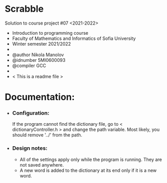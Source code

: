 # Scrabble

Solution to course project #07 <2021-2022>

* Introduction to programming course
* Faculty of Mathematics and Informatics of Sofia University
* Winter semester 2021/2022
*
* @author Nikola Manolov
* @idnumber 5MI0600093
* @compiler GCC
*
* < This is a readme file >

<h1>Documentation: </h1>

<ul>
    <li>
        <h3>Configuration:</h3>
            If the program cannot find the dictionary file, go to < dictionaryController.h > 
and change the path variable. Most likely, you should remove '../' from the path.
    </li>
    <li>
        <h3>Design notes:</h3>
        <ul>
            <li>
                All of the settings apply only while the program is running. They are not saved anywhere.
            </li>
            <li>
                A new word is added to the dictionary at its end only if it is a new word.
            </li>
        </ul>
    </li>
</ul>

